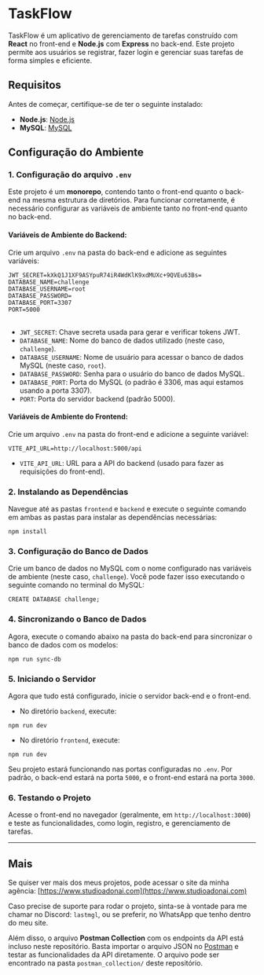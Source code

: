 # TaskFlow

TaskFlow é um aplicativo de gerenciamento de tarefas construído com **React** no front-end e **Node.js** com **Express** no back-end. Este projeto permite aos usuários se registrar, fazer login e gerenciar suas tarefas de forma simples e eficiente.

## Requisitos

Antes de começar, certifique-se de ter o seguinte instalado:

- **Node.js**: [Node.js](https://nodejs.org/)
- **MySQL**: [MySQL](https://www.mysql.com/)

## Configuração do Ambiente

### 1. Configuração do arquivo `.env`

Este projeto é um **monorepo**, contendo tanto o front-end quanto o back-end na mesma estrutura de diretórios. Para funcionar corretamente, é necessário configurar as variáveis de ambiente tanto no front-end quanto no back-end.

#### Variáveis de Ambiente do Backend:

Crie um arquivo `.env` na pasta do back-end e adicione as seguintes variáveis:

<pre>
<code class="bash">JWT_SECRET=kXkQ1J1XF9ASYpuR74iR4WdKlK9xdMUXc+9QVEu63Bs=
DATABASE_NAME=challenge
DATABASE_USERNAME=root
DATABASE_PASSWORD=
DATABASE_PORT=3307
PORT=5000
</code>
</pre>

- `JWT_SECRET`: Chave secreta usada para gerar e verificar tokens JWT.
- `DATABASE_NAME`: Nome do banco de dados utilizado (neste caso, `challenge`).
- `DATABASE_USERNAME`: Nome de usuário para acessar o banco de dados MySQL (neste caso, `root`).
- `DATABASE_PASSWORD`: Senha para o usuário do banco de dados MySQL.
- `DATABASE_PORT`: Porta do MySQL (o padrão é 3306, mas aqui estamos usando a porta 3307).
- `PORT`: Porta do servidor backend (padrão 5000).

#### Variáveis de Ambiente do Frontend:

Crie um arquivo `.env` na pasta do front-end e adicione a seguinte variável:

<pre>
<code class="bash">VITE_API_URL=http://localhost:5000/api</code>
</pre>

- `VITE_API_URL`: URL para a API do backend (usado para fazer as requisições do front-end).

### 2. Instalando as Dependências

Navegue até as pastas `frontend` e `backend` e execute o seguinte comando em ambas as pastas para instalar as dependências necessárias:

<pre>
<code class="bash">npm install</code>
</pre>

### 3. Configuração do Banco de Dados

Crie um banco de dados no MySQL com o nome configurado nas variáveis de ambiente (neste caso, `challenge`). Você pode fazer isso executando o seguinte comando no terminal do MySQL:

<pre>
<code class="sql">CREATE DATABASE challenge;</code>
</pre>

### 4. Sincronizando o Banco de Dados

Agora, execute o comando abaixo na pasta do back-end para sincronizar o banco de dados com os modelos:

<pre>
<code class="bash">npm run sync-db</code>
</pre>

### 5. Iniciando o Servidor

Agora que tudo está configurado, inicie o servidor back-end e o front-end.

- No diretório `backend`, execute:

<pre>
<code class="bash">npm run dev</code>
</pre>

- No diretório `frontend`, execute:

<pre>
<code class="bash">npm run dev</code>
</pre>

Seu projeto estará funcionando nas portas configuradas no `.env`. Por padrão, o back-end estará na porta `5000`, e o front-end estará na porta `3000`.

### 6. Testando o Projeto

Acesse o front-end no navegador (geralmente, em `http://localhost:3000`) e teste as funcionalidades, como login, registro, e gerenciamento de tarefas.

---

## Mais

Se quiser ver mais dos meus projetos, pode acessar o site da minha agência: [https://www.studioadonai.com](https://www.studioadonai.com)

Caso precise de suporte para rodar o projeto, sinta-se à vontade para me chamar no Discord: `lastmgl`, ou se preferir, no WhatsApp que tenho dentro do meu site.

Além disso, o arquivo **Postman Collection** com os endpoints da API está incluso neste repositório. Basta importar o arquivo JSON no [Postman](https://www.postman.com/) e testar as funcionalidades da API diretamente. O arquivo pode ser encontrado na pasta `postman_collection/` deste repositório.

